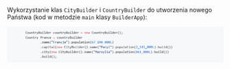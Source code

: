 Wykorzystanie klas `CityBuilder` i `CountryBuilder` do utworzenia nowego Państwa (kod w metodzie `main` klasy `BuilderApp`):

![1.1.2.1](media/1.1.2.1.PNG)